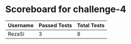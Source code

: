 # Scoreboard for challenge-4
| Username   | Passed Tests | Total Tests |
|------------|--------------|-------------|
| RezaSi | 3 | 8 |


